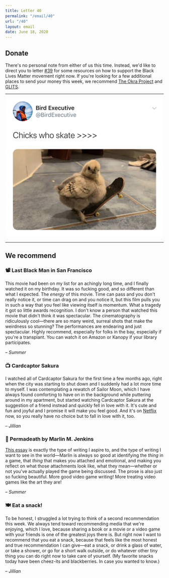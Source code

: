 ```yaml
---
title: Letter 40
permalink: "/email/40"
url: "/40"
layout: email
date: June 18, 2020
---
```


## Donate

There's no personal note from either of us this time. Instead, we'd like to direct you to letter [#39](/39) for some resources on how to support the Black Lives Matter movement right now. If you're looking for a few additional places to send your money this week, we recommend [The Okra Project](https://www.theokraproject.com) and [GLITS](https://www.glitsinc.org).

<hr>

<a href="https://twitter.com/birdexecutive/status/1272612962809851904?s=12">
  <img src="/assets/images/tweets/40.jpeg" class="tweet">
</a>

<hr>

## We recommend

### 📽️ Last Black Man in San Francisco

This movie had been on my list for an achingly long time, and I finally watched it on my birthday. It was so fucking good, and so different than what I expected. The *energy* of this movie. Time can pass and you don't really notice it, or time can drag on and you notice it, but this film pulls you in such a way that you feel like viewing itself is momentum. What a tragedy it got so little awards recognition. I don't know a person that watched this movie that didn't think it was spectacular. The cinematography is ridiculously cool—there are so many weird, surreal shots that make the weirdness so stunning? The performances are endearing and just spectacular. Highly recommend, especially for folks in the bay, especially if you're a transplant. You can watch it on Amazon or Kanopy if your library participates.

– *Summer*

### 📺 Cardcaptor Sakura

I watched all of Cardcaptor Sakura for the first time a few months ago, right when the city was starting to shut down and I suddenly had a lot more time to myself. I was contemplating a rewatch of Sailor Moon, which I have always found comforting to have on in the background while puttering around in my apartment, but started watching Cardcaptor Sakura at the suggestion of a friend instead and quickly fell in love with it. It's cute and fun and joyful and I promise it will make you feel good. And it's on [Netflix](https://www.netflix.com/title/70309056?trackId=200257858) now, so you really have no choice but to fall in love with it, too.

– *Jillian*

### 🔗 Permadeath by Marlin M. Jenkins

[This essay](https://therumpus.net/2020/06/permadeath/) is exactly the type of writing I aspire to, and the type of writing I want to see in the world—Marlin is always so good at identifying the *thing* in a game, that *thing* that makes you attached and emotional, and making you reflect on what those attachments look like, what they mean—whether or not you've actually played the game being discussed. The prose is also just so fucking beautiful. More good video game writing! More treating video games like the art they are!

– *Summer*

### 🍽️ Eat a snack!

To be honest, I struggled a lot trying to think of a second recommendation this week. We always tend toward recommending media that we're enjoying, which I love, because sharing a book or a movie or a video game with your friends is one of the greatest joys there is. But right now I want to recommend that you eat a snack, because that feels like the most honest and true recommendation I can give—eat a snack, or drink a glass of water, or take a shower, or go for a short walk outside, or do whatever other tiny thing you can do right now to take care of yourself. (My favorite snacks today have been cheez-its and blackberries. In case you wanted to know.)

– *Jillian*
